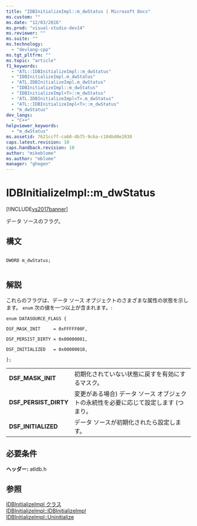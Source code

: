 ```yaml
---
title: "IDBInitializeImpl::m_dwStatus | Microsoft Docs"
ms.custom: ""
ms.date: "12/03/2016"
ms.prod: "visual-studio-dev14"
ms.reviewer: ""
ms.suite: ""
ms.technology: 
  - "devlang-cpp"
ms.tgt_pltfrm: ""
ms.topic: "article"
f1_keywords: 
  - "ATL::IDBInitializeImpl::m_dwStatus"
  - "IDBInitializeImpl.m_dwStatus"
  - "ATL.IDBInitializeImpl.m_dwStatus"
  - "IDBInitializeImpl::m_dwStatus"
  - "IDBInitializeImpl<T>::m_dwStatus"
  - "ATL.IDBInitializeImpl<T>.m_dwStatus"
  - "ATL::IDBInitializeImpl<T>::m_dwStatus"
  - "m_dwStatus"
dev_langs: 
  - "C++"
helpviewer_keywords: 
  - "m_dwStatus"
ms.assetid: 7621ccff-ca60-4b75-9c6a-c104bd0e2038
caps.latest.revision: 10
caps.handback.revision: 10
author: "mikeblome"
ms.author: "mblome"
manager: "ghogen"
---
```

# IDBInitializeImpl::m_dwStatus
[!INCLUDE[vs2017banner](../../assembler/inline/includes/vs2017banner.md)]

データ ソースのフラグ。  
  
## 構文  
  
```  
  
DWORD m_dwStatus;  
  
```  
  
## 解説  
 これらのフラグは、データ ソース オブジェクトのさまざまな属性の状態を示します。  `enum` 次の値を一つ以上が含まれます。:  
  
 `enum DATASOURCE_FLAGS {`  
  
 `DSF_MASK_INIT     = 0xFFFFF00F,`  
  
 `DSF_PERSIST_DIRTY = 0x00000001,`  
  
 `DSF_INITIALIZED   = 0x00000010,`  
  
 `};`  
  
|||  
|-|-|  
|**DSF\_MASK\_INIT**|初期化されていない状態に戻すを有効にするマスク。|  
|**DSF\_PERSIST\_DIRTY**|変更がある場合\) データ ソース オブジェクトの永続性を必要に応じて設定します \(つまり。|  
|**DSF\_INITIALIZED**|データ ソースが初期化されたら設定します。|  
  
## 必要条件  
 **ヘッダー:** atldb.h  
  
## 参照  
 [IDBInitializeImpl クラス](../Topic/IDBInitializeImpl%20Class.md)   
 [IDBInitializeImpl::IDBInitializeImpl](../../data/oledb/idbinitializeimpl-idbinitializeimpl.md)   
 [IDBInitializeImpl::Uninitialize](../../data/oledb/idbinitializeimpl-uninitialize.md)